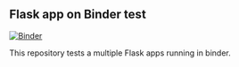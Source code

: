 ## Flask app on Binder test

[![Binder](https://mybinder.org/badge_logo.svg)](https://mybinder.org/v2/gh/carlosesreis/h5nuvola-flask-demo/master?urlpath=/proxy/5030/home)


This repository tests a multiple Flask apps running in binder.